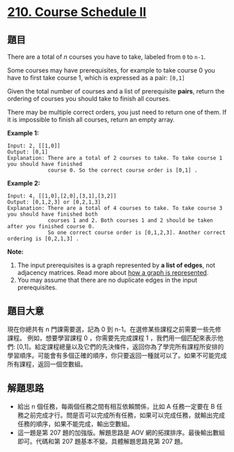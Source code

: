 # [210. Course Schedule II](https://leetcode.com/problems/course-schedule-ii/)


## 題目

There are a total of *n* courses you have to take, labeled from `0` to `n-1`.

Some courses may have prerequisites, for example to take course 0 you have to first take course 1, which is expressed as a pair: `[0,1]`

Given the total number of courses and a list of prerequisite **pairs**, return the ordering of courses you should take to finish all courses.

There may be multiple correct orders, you just need to return one of them. If it is impossible to finish all courses, return an empty array.

**Example 1:**

    Input: 2, [[1,0]] 
    Output: [0,1]
    Explanation: There are a total of 2 courses to take. To take course 1 you should have finished   
                 course 0. So the correct course order is [0,1] .

**Example 2:**

    Input: 4, [[1,0],[2,0],[3,1],[3,2]]
    Output: [0,1,2,3] or [0,2,1,3]
    Explanation: There are a total of 4 courses to take. To take course 3 you should have finished both     
                 courses 1 and 2. Both courses 1 and 2 should be taken after you finished course 0. 
                 So one correct course order is [0,1,2,3]. Another correct ordering is [0,2,1,3] .

**Note:**

1. The input prerequisites is a graph represented by **a list of edges**, not adjacency matrices. Read more about [how a graph is represented](https://www.khanacademy.org/computing/computer-science/algorithms/graph-representation/a/representing-graphs).
2. You may assume that there are no duplicate edges in the input prerequisites.

## 題目大意

現在你總共有 n 門課需要選，記為 0 到 n-1。在選修某些課程之前需要一些先修課程。 例如，想要學習課程 0 ，你需要先完成課程 1 ，我們用一個匹配來表示他們: [0,1]。給定課程總量以及它們的先決條件，返回你為了學完所有課程所安排的學習順序。可能會有多個正確的順序，你只要返回一種就可以了。如果不可能完成所有課程，返回一個空數組。


## 解題思路

- 給出 n 個任務，每兩個任務之間有相互依賴關係，比如 A 任務一定要在 B 任務之前完成才行。問是否可以完成所有任務，如果可以完成任務，就輸出完成任務的順序，如果不能完成，輸出空數組。
- 這一題是第 207 題的加強版。解題思路是 AOV 網的拓撲排序。最後輸出數組即可。代碼和第 207 題基本不變。具體解題思路見第 207 題。
